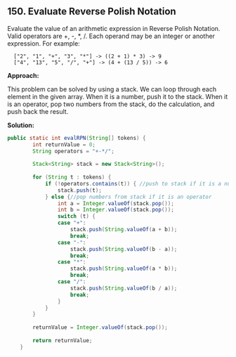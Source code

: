 ## 150. Evaluate Reverse Polish Notation

Evaluate the value of an arithmetic expression in Reverse Polish Notation. Valid operators are +, -, *, /. Each operand may be an integer or another expression. For example:

```
  ["2", "1", "+", "3", "*"] -> ((2 + 1) * 3) -> 9
  ["4", "13", "5", "/", "+"] -> (4 + (13 / 5)) -> 6
```

**Approach:**

This problem can be solved by using a stack. We can loop through each element in the given array. When it is a number, push it to the stack. When it is an operator, pop two numbers from the stack, do the calculation, and push back the result.

**Solution:**

```java
public static int evalRPN(String[] tokens) {
		int returnValue = 0;
		String operators = "+-*/";
 
		Stack<String> stack = new Stack<String>();
 
		for (String t : tokens) {
			if (!operators.contains(t)) { //push to stack if it is a number
				stack.push(t);
			} else {//pop numbers from stack if it is an operator
				int a = Integer.valueOf(stack.pop());
				int b = Integer.valueOf(stack.pop());
				switch (t) {
				case "+":
					stack.push(String.valueOf(a + b));
					break;
				case "-":
					stack.push(String.valueOf(b - a));
					break;
				case "*":
					stack.push(String.valueOf(a * b));
					break;
				case "/":
					stack.push(String.valueOf(b / a));
					break;
				}
			}
		}
 
		returnValue = Integer.valueOf(stack.pop());
 
		return returnValue;
	}
```